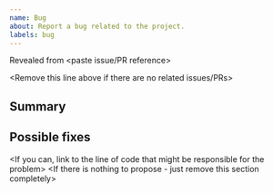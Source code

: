 ```yaml
---
name: Bug
about: Report a bug related to the project.
labels: bug
---
```


Revealed from <paste issue/PR reference>

<Remove this line above if there are no related issues/PRs>




## Summary

<Summarize the bug encountered concisely>


## Possible fixes

<If you can, link to the line of code that might be responsible for the problem>
<If there is nothing to propose - just remove this section completely>
